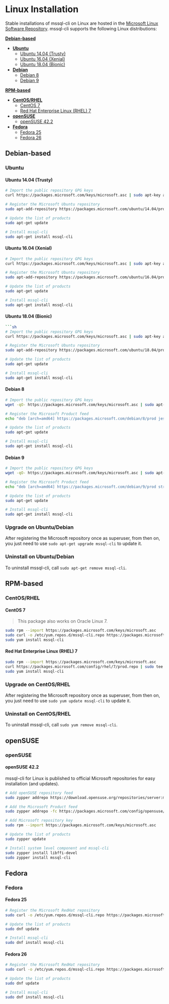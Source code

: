 # Linux Installation
Stable installations of mssql-cli on Linux are hosted in the [Microsoft Linux Software Repository](https://docs.microsoft.com/en-us/windows-server/administration/linux-package-repository-for-microsoft-software). mssql-cli supports the following Linux distributions:

[**Debian-based**](#Debian-based)
- [**Ubuntu**](#Ubuntu)
    - [Ubuntu 14.04 (Trusty)](#ubuntu-1404-Trusty)
    - [Ubuntu 16.04 (Xenial)](#ubuntu-1604-Xenial)
    - [Ubuntu 18.04 (Bionic)](#ubuntu-1804-Bionic)
- [**Debian**](#Debian)
    - [Debian 8](#debian-8)
    - [Debian 9](#debian-9)

[**RPM-based**](#RPM-based)
- [**CentOS/RHEL**](#CentOSRHEL)
    - [CentOS 7](#centos-7)
    - [Red Hat Enterprise Linux (RHEL) 7](#red-hat-enterprise-linux-rhel-7)
- [**openSUSE**](#opensuse)
    - [openSUSE 42.2](#opensuse-422)
- [**Fedora**](#fedora)
    - [Fedora 25](#fedora-25)
    - [Fedora 26](#fedora-26)


## Debian-based

### Ubuntu

#### Ubuntu 14.04 (Trusty)
```sh
# Import the public repository GPG keys
curl https://packages.microsoft.com/keys/microsoft.asc | sudo apt-key add -

# Register the Microsoft Ubuntu repository
sudo apt-add-repository https://packages.microsoft.com/ubuntu/14.04/prod

# Update the list of products
sudo apt-get update

# Install mssql-cli
sudo apt-get install mssql-cli
```

#### Ubuntu 16.04 (Xenial)
```sh
# Import the public repository GPG keys
curl https://packages.microsoft.com/keys/microsoft.asc | sudo apt-key add -

# Register the Microsoft Ubuntu repository
sudo apt-add-repository https://packages.microsoft.com/ubuntu/16.04/prod

# Update the list of products
sudo apt-get update

# Install mssql-cli
sudo apt-get install mssql-cli
```

#### Ubuntu 18.04 (Bionic)
```sh
```sh
# Import the public repository GPG keys
curl https://packages.microsoft.com/keys/microsoft.asc | sudo apt-key add -

# Register the Microsoft Ubuntu repository
sudo apt-add-repository https://packages.microsoft.com/ubuntu/18.04/prod

# Update the list of products
sudo apt-get update

# Install mssql-cli
sudo apt-get install mssql-cli
```

#### Debian 8
```sh
# Import the public repository GPG keys
wget -qO- https://packages.microsoft.com/keys/microsoft.asc | sudo apt-key add -

# Register the Microsoft Product feed
echo "deb [arch=amd64] https://packages.microsoft.com/debian/8/prod jessie main" | sudo tee /etc/apt/sources.list.d/mssql-cli.list

# Update the list of products
sudo apt-get update

# Install mssql-cli
sudo apt-get install mssql-cli
```

#### Debian 9
```sh
# Import the public repository GPG keys
wget -qO- https://packages.microsoft.com/keys/microsoft.asc | sudo apt-key add -

# Register the Microsoft Product feed
echo "deb [arch=amd64] https://packages.microsoft.com/debian/9/prod stretch main" | sudo tee /etc/apt/sources.list.d/mssql-cli.list

# Update the list of products
sudo apt-get update

# Install mssql-cli
sudo apt-get install mssql-cli
```

### Upgrade on Ubuntu/Debian
After registering the Microsoft repository once as superuser,
from then on, you just need to use `sudo apt-get upgrade mssql-cli` to update it.

### Uninstall on Ubuntu/Debian
To uninstall mssql-cli, call `sudo apt-get remove mssql-cli`.


## RPM-based

### CentOS/RHEL

#### CentOS 7
> This package also works on Oracle Linux 7.

```sh
sudo rpm --import https://packages.microsoft.com/keys/microsoft.asc
sudo curl -o /etc/yum.repos.d/mssql-cli.repo https://packages.microsoft.com/config/rhel/7/prod.repo
sudo yum install mssql-cli
```

#### Red Hat Enterprise Linux (RHEL) 7
```sh
sudo rpm --import https://packages.microsoft.com/keys/microsoft.asc
curl https://packages.microsoft.com/config/rhel/7/prod.repo | sudo tee /etc/yum.repos.d/microsoft.repo
sudo yum install mssql-cli
```

### Upgrade on CentOS/RHEL
After registering the Microsoft repository once as superuser,
from then on, you just need to use `sudo yum update mssql-cli` to update it.

### Uninstall on CentOS/RHEL
To uninstall mssql-cli, call `sudo yum remove mssql-cli`.


## openSUSE

### openSUSE

#### openSUSE 42.2

mssql-cli for Linux is published to official Microsoft repositories for easy installation (and updates).

```sh
# Add openSUSE repository feed
sudo zypper addrepo https://download.opensuse.org/repositories/server:monitoring/openSUSE_Leap_42.2/server:monitoring.repo

# Add the Microsoft Product feed
sudo zypper addrepo -fc https://packages.microsoft.com/config/opensuse/42.2/prod.repo

# Add Microsoft repository key
sudo rpm --import https://packages.microsoft.com/keys/microsoft.asc

# Update the list of products
sudo zypper update

# Install system level component and mssql-cli
sudo zypper install libffi-devel
sudo zypper install mssql-cli
```


## Fedora

### Fedora

#### Fedora 25

```sh
# Register the Microsoft RedHat repository
sudo curl -o /etc/yum.repos.d/mssql-cli.repo https://packages.microsoft.com/config/rhel/7/prod.repo

# Update the list of products
sudo dnf update

# Install mssql-cli
sudo dnf install mssql-cli
```

#### Fedora 26
```sh
# Register the Microsoft RedHat repository
sudo curl -o /etc/yum.repos.d/mssql-cli.repo https://packages.microsoft.com/config/rhel/7/prod.repo

# Update the list of products
sudo dnf update

# Install mssql-cli
sudo dnf install mssql-cli
```
